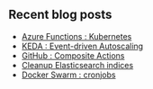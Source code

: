 ## Recent blog posts
<!-- BLOG-POST-LIST:START -->
- [Azure Functions : Kubernetes](https://techblog.sh/posts/2021/azure-functions-kubernetes/)
- [KEDA : Event-driven Autoscaling](https://techblog.sh/posts/2021/keda/)
- [GitHub : Composite Actions](https://techblog.sh/posts/2021/github-composite-actions/)
- [Cleanup Elasticsearch indices](https://techblog.sh/posts/2021/cleanup-elasticsearch-indices/)
- [Docker Swarm : cronjobs](https://techblog.sh/posts/2021/docker-swarm-cronjobs/)
<!-- BLOG-POST-LIST:END -->
